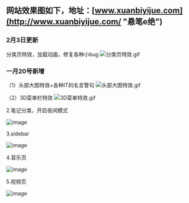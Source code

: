 ## 网站效果图如下，地址：[www.xuanbiyijue.com](http://www.xuanbiyijue.com/ "悬笔e绝")

### 2月3日更新
分类页特效，加载动画，修复各种小bug
![分类页特效.gif](http://upload-images.jianshu.io/upload_images/5716959-5684e411ae3a3b41.gif?imageMogr2/auto-orient/strip%7CimageView2/2/w/1240)

### 一月20号新增 <br>
（1）头部大图特效+各种IT的名言警句
![头部大图特效.gif](http://upload-images.jianshu.io/upload_images/5716959-7032199c667df5f3.gif?imageMogr2/auto-orient/strip%7CimageView2/2/w/1240)

（2）3D菜单栏特效
![3D菜单特效.gif](http://upload-images.jianshu.io/upload_images/5716959-a97a5a81d6892b80.gif?imageMogr2/auto-orient/strip%7CimageView2/2/w/1240)



2.笔记分类，开启夜间模式

![image](http://upload-images.jianshu.io/upload_images/5716959-12c298ee09fb4446?imageMogr2/auto-orient/strip%7CimageView2/2/w/1240)

3.sidebar

![image](http://upload-images.jianshu.io/upload_images/5716959-2b9e581ed4997d89?imageMogr2/auto-orient/strip%7CimageView2/2/w/1240)

4.音乐页

![image](http://upload-images.jianshu.io/upload_images/5716959-f710f6758380531d?imageMogr2/auto-orient/strip%7CimageView2/2/w/1240)

5.视频页

![image](http://upload-images.jianshu.io/upload_images/5716959-e30b8dfbe92eef59?imageMogr2/auto-orient/strip%7CimageView2/2/w/1240)
